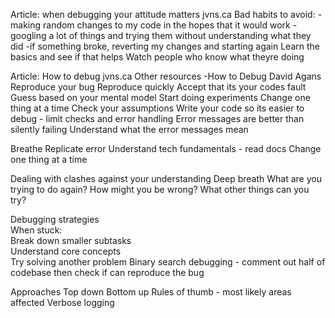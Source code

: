 Article: when debugging your attitude matters jvns.ca
Bad habits to avoid:
-making random changes to my code in the hopes that it would work
-googling a lot of things and trying them without understanding what they did
-if something broke, reverting my changes and starting again
Learn the basics and see if that helps
Watch people who know what theyre doing

Article: How to debug jvns.ca
Other resources 
-How to Debug David Agans
Reproduce your bug
Reproduce quickly
Accept that its your codes fault
Guess based on your mental model
Start doing experiments
Change one thing at a time
Check your assumptions
Write your code so its easier to debug - limit checks and error handling
Error messages are better than silently failing
Understand what the error messages mean

Breathe
Replicate error
Understand tech fundamentals - read docs
Change one thing at a time

Dealing with clashes against your understanding
Deep breath
What are you trying to do again?
How might you be wrong?
What other things can you try?

Debugging strategies  
When stuck:  
Break down smaller subtasks  
Understand core concepts  
Try solving another problem
Binary search debugging - comment out half of codebase then check if can reproduce the bug

Approaches
Top down
Bottom up
Rules of thumb - most likely areas affected
Verbose logging
